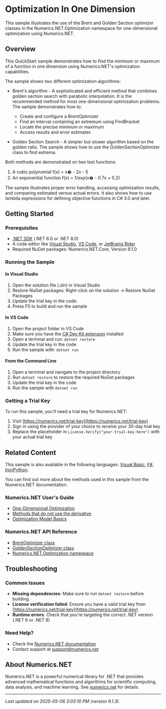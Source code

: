 # Optimization In One Dimension

This sample illustrates the use of the Brent and Golden Section optimizer classes in the Numerics.NET.Optimization namespace for one-dimensional optimization using Numerics.NET.

## Overview

This QuickStart sample demonstrates how to find the minimum or maximum of a function in one dimension using 
Numerics.NET's optimization capabilities.

The sample shows two different optimization algorithms:

- Brent's algorithm - A sophisticated and efficient method that combines golden section search with 
  parabolic interpolation. It is the recommended method for most one-dimensional optimization problems.
  The sample demonstrates how to:
  - Create and configure a BrentOptimizer
  - Find an interval containing an extremum using FindBracket
  - Locate the precise minimum or maximum
  - Access results and error estimates

- Golden Section Search - A simpler but slower algorithm based on the golden ratio. The sample shows 
  how to use the GoldenSectionOptimizer class to find extrema.

Both methods are demonstrated on two test functions:
1. A cubic polynomial f(x) = x� - 2x - 5
2. An exponential function f(x) = 1/exp(x� - 0.7x + 0.2)

The sample illustrates proper error handling, accessing optimization results, and comparing estimated 
versus actual errors. It also shows how to use lambda expressions for defining objective functions in 
C# 3.0 and later.


## Getting Started

### Prerequisites

- [.NET SDK](https://dotnet.microsoft.com/download) (.NET 6.0 or .NET 8.0)
- A code editor like [Visual Studio](https://visualstudio.microsoft.com/), [VS Code](https://code.visualstudio.com/), or [JetBrains Rider](https://www.jetbrains.com/rider/)
- Required NuGet packages: Numerics.NET.Core, Version 9.1.0

### Running the Sample

#### In Visual Studio
1. Open the solution file (.sln) in Visual Studio
2. Restore NuGet packages: Right-click on the solution → Restore NuGet Packages
3. Update the trial key in the code:
4. Press F5 to build and run the sample

#### In VS Code

1. Open the project folder in VS Code
2. Make sure you have the [C# Dev Kit extension](https://marketplace.visualstudio.com/items?itemName=ms-dotnettools.csdevkit) installed
3. Open a terminal and run: `dotnet restore`
4. Update the trial key in the code 
5. Run the sample with: `dotnet run`

#### From the Command Line

1. Open a terminal and navigate to the project directory
2. Run `dotnet restore` to restore the required NuGet packages
3. Update the trial key in the code
4. Run the sample with `dotnet run`

### Getting a Trial Key

To run this sample, you'll need a trial key for Numerics.NET:

1. Visit [https://numerics.net/trial-key](https://numerics.net/trial-key)
2. Sign in using the provider of your choice to receive your 30-day trial key
3. Replace the placeholder in `License.Verify("your-trial-key-here")` with your actual trial key

## Related Content

This sample is also available in the following languages: 
[Visual Basic](https://github.com/NumericsDotNet/quickstart-visualbasic/tree/net8.0/mathematics/optimization/optimization-in-1d), [F#](https://github.com/NumericsDotNet/quickstart-fsharp/tree/net8.0/mathematics/optimization/optimization-in-1d), [IronPython](https://github.com/NumericsDotNet/quickstart-ironpython/tree/net8.0/mathematics/optimization/optimization-in-1d).

You can find out more about the methods used in this sample from the Numerics.NET documentation.

### Numerics.NET User's Guide

- [One-Dimensional Optimization](https://numerics.net/documentation/latest/mathematics/optimization/one-dimensional-optimization)
- [Methods that do not use the derivative](https://numerics.net/documentation/latest/mathematics/solving-equations/methods-that-do-not-use-the-derivative)
- [Optimization Model Basics](https://numerics.net/documentation/latest/mathematics/optimization/optimization-model-basics)

### Numerics.NET API Reference

- [BrentOptimizer class](https://numerics.net/documentation/latest/reference/numerics.net.optimization.brentoptimizer)
- [GoldenSectionOptimizer class](https://numerics.net/documentation/latest/reference/numerics.net.optimization.goldensectionoptimizer)
- [Numerics.NET.Optimization namespace](https://numerics.net/documentation/latest/reference/numerics.net.optimization)


## Troubleshooting

### Common Issues

- **Missing dependencies**: Make sure to run `dotnet restore` before building
- **License verification failed**: Ensure you have a valid trial key from [https://numerics.net/trial-key](https://numerics.net/trial-key)
- **Runtime errors**: Check that you're targeting the correct .NET version (.NET 6 or .NET 8)

### Need Help?

- Check the [Numerics.NET documentation](https://numerics.net/documentation/)
- Contact support at [support@numerics.net](mailto:support@numerics.net?subject=OptimizationIn1D%20QuickStart%20Sample%20%28C%23%29)

## About Numerics.NET

Numerics.NET is a powerful numerical library for .NET that provides advanced mathematical 
functions and algorithms for scientific computing, data analysis, and machine learning.
See [numerics.net](https://numerics.net) for details.

---

_Last updated on 2025-05-06 3:03:10 PM (version 9.1.3)._
